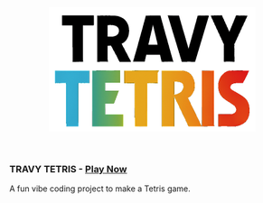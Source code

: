<p align="center">
    <img width="365" height="220" src="https://raw.githubusercontent.com/Travy256/TETRIS/refs/heads/main/imgs/theme/logo.png">
</p>

<br>

### TRAVY TETRIS - [Play Now](https://travy256.github.io/TETRIS)

A fun vibe coding project to make a Tetris game.